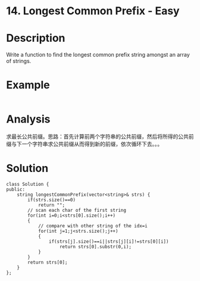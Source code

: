 # 14. Longest Common Prefix - Easy

# Description
Write a function to find the longest common prefix string amongst an array of strings.

# Example
```

```

# Analysis
求最长公共前缀。思路：首先计算前两个字符串的公共前缀，然后将所得的公共前缀与下一个字符串求公共前缀从而得到新的前缀，依次循环下去。。。

# Solution
```
class Solution {
public:
    string longestCommonPrefix(vector<string>& strs) {
        if(strs.size()==0)
            return "";
        // scan each char of the first string
        for(int i=0;i<strs[0].size();i++)
        {
            // compare with other string of the idx=i
            for(int j=1;j<strs.size();j++)
            {
                if(strs[j].size()==i||strs[j][i]!=strs[0][i])
                    return strs[0].substr(0,i);
            }
        }
        return strs[0];
    }
};
```
